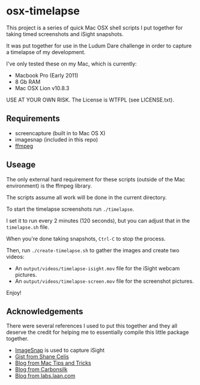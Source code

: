 osx-timelapse
=============

This project is a series of quick Mac OSX shell scripts I put together for taking timed screenshots and iSight snapshots.

It was put together for use in the Ludum Dare challenge in order to capture a timelapse of my development.

I've only tested these on my Mac, which is currently:

- Macbook Pro (Early 2011)
- 8 Gb RAM
- Mac OSX Lion v10.8.3

USE AT YOUR OWN RISK. The License is WTFPL (see LICENSE.txt).

## Requirements

- screencapture (built in to Mac OS X)
- imagesnap (included in this repo)
- [ffmpeg](http://ffmpeg.org/)

## Useage

The only external hard requirement for these scripts (outside of the Mac environment) is the ffmpeg library.

The scripts assume all work will be done in the current directory.

To start the timelapse screenshots run `./timelapse`.

I set it to run every 2 minutes (120 seconds), but you can adjust that in the `timelapse.sh` file.

When you're done taking snapshots, `Ctrl-C` to stop the process.

Then, run `./create-timelapse.sh` to gather the images and create two videos:

- An `output/videos/timelapse-isight.mov` file for the iSight webcam pictures.
- An `output/videos/timelapse-screen.mov` file for the screenshot pictures.

Enjoy!

## Acknowledgements

There were several references I used to put this together and they all deserve the credit for helping me to essentially compile this little package together.

- [ImageSnap](https://github.com/rharder/imagesnap) is used to capture iSight
- [Gist from Shane Celis](https://gist.github.com/secelis/96094)
- [Blog from Mac Tips and Tricks](http://www.mactricksandtips.com/2009/12/take-timed-lapsed-screen-shots-from-terminal.html)
- [Blog from Carbonsilk](http://www.carbonsilk.com/development/timelapse-video-mac/)
- [Blog from labs.laan.com](http://labs.laan.com/wp/2011/01/how-to-make-time-lapse-screencaptures-of-your-design-work-for-free-mac/)

